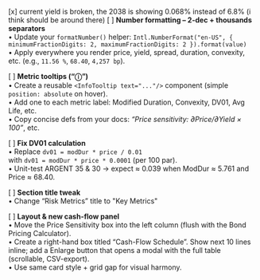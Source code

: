 [x] current yield is broken, the 2038 is showing 0.068% instead of 6.8% (i think should be around there)
[ ] **Number formatting – 2-dec + thousands separators**  
    • Update your `formatNumber()` helper: `Intl.NumberFormat("en-US", { minimumFractionDigits: 2, maximumFractionDigits: 2 }).format(value)`  
    • Apply everywhere you render price, yield, spread, duration, convexity, etc. (e.g., `11.56 %`, `68.40`, `4,257 bp`).

[ ] **Metric tooltips (“ⓘ”)**  
    • Create a reusable `<InfoTooltip text="..."/>` component (simple `position: absolute` on hover).  
    • Add one to each metric label: Modified Duration, Convexity, DV01, Avg Life, etc.  
    • Copy concise defs from your docs: _“Price sensitivity: ∂Price/∂Yield × 100”_, etc.

[ ] **Fix DV01 calculation**  
    • Replace `dv01 = modDur * price / 0.01`  
      with `dv01 = modDur * price * 0.0001` (per 100 par).  
    • Unit-test ARGENT 35 & 30 → expect ≈ 0.039 when ModDur ≈ 5.761 and Price ≈ 68.40.

[ ] **Section title tweak**  
    • Change “Risk Metrics” title to "Key Metrics"

[ ] **Layout & new cash-flow panel**  
    • Move the Price Sensitivity box into the left column (flush with the Bond Pricing Calculator).  
    • Create a right-hand box titled “Cash-Flow Schedule”. Show next 10 lines inline; add a Enlarge button that opens a modal with the full table (scrollable, CSV-export).  
    • Use same card style + grid gap for visual harmony.
